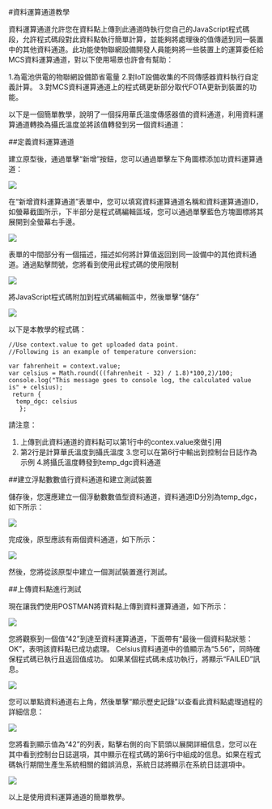 #資料運算通道教學

資料運算通道允許您在資料點上傳到此通道時執行您自己的JavaScript程式碼段，允許程式碼段對此資料點執行簡單計算，並能夠將處理後的值傳遞到同一裝置中的其他資料通道。此功能使物聯網設備開發人員能夠將一些裝置上的運算委任給MCS資料運算通道，對以下使用場景也許會有幫助：

1.為電池供電的物聯網設備節省電量
2.對IoT設備收集的不同傳感器資料執行自定義計算。
3.對MCS資料運算通道上的程式碼更新部分取代FOTA更新到裝置的功能。

以下是一個簡單教學，說明了一個採用華氏溫度傳感器值的資料通道，利用資料運算通道轉換為攝氏溫度並將該值轉發到另一個資料通道：

##定義資料運算通道

建立原型後，通過單擊“新增”按鈕，您可以通過單擊左下角圖標添加功資料運算通道：

![](../images/Function_dc/img_function_dc_01.PNG)

在“新增資料運算通道”表單中，您可以填寫資料運算通道名稱和資料運算通道ID，如螢幕截圖所示，下半部分是程式碼編輯區域，您可以通過單擊藍色方塊圖標將其展開到全螢幕右手邊。

![](../images/Function_dc/img_function_dc_02.PNG)

表單的中間部分有一個描述，描述如何將計算值返回到同一設備中的其他資料通道。通過點擊問號，您將看到使用此程式碼的使用限制

![](../images/Function_dc/img_function_dc_03.PNG)

將JavaScript程式碼附加到程式碼編輯區中，然後單擊“儲存”

![](../images/Function_dc/img_function_dc_04.PNG)

以下是本教學的程式碼：

```
//Use context.value to get uploaded data point.
//Following is an example of temperature conversion:

var fahrenheit = context.value;
var celsius = Math.round(((fahrenheit - 32) / 1.8)*100,2)/100;
console.log("This message goes to console log, the calculated value is" + celsius);
 return {
  temp_dgc: celsius
   };
```
請注意：

1.	上傳到此資料通道的資料點可以第1行中的contex.value來做引用
2.	第2行是計算華氏溫度到攝氏溫度
3.您可以在第6行中輸出到控制台日誌作為示例
4.將攝氏溫度轉發到temp_dgc資料通道

##建立浮點數數值行資料通道和建立測試裝置

儲存後，您還應建立一個浮動數數值型資料通道，資料通道ID分別為temp_dgc，如下所示：

![](../images/Function_dc/img_function_dc_05.PNG)

完成後，原型應該有兩個資料通道，如下所示：

![](../images/Function_dc/img_function_dc_06.PNG)

然後，您將從該原型中建立一個測試裝置進行測試。

##上傳資料點進行測試

現在讓我們使用POSTMAN將資料點上傳到資料運算通道，如下所示：

![](../images/Function_dc/img_function_dc_07.PNG)

您將觀察到一個值“42”到達至資料運算通道，下面帶有“最後一個資料點狀態：OK”，表明該資料點已成功處理。 Celsius資料通道中的值顯示為“5.56”，同時確保程式碼已執行且返回值成功。
如果某個程式碼未成功執行，將顯示“FAILED”訊息。

![](../images/Function_dc/img_function_dc_08.PNG)

您可以單點資料通道右上角，然後單擊“顯示歷史記錄”以查看此資料點處理過程的詳細信息：

 ![](../images/Function_dc/img_function_dc_09.PNG)

您將看到顯示值為“42”的列表，點擊右側的向下箭頭以展開詳細信息，您可以在其中看到控制台日誌選項，其中顯示在程式碼的第6行中組成的信息。如果在程式碼執行期間生產生系統相關的錯誤消息，系統日誌將顯示在系統日誌選項中。

![](../images/Function_dc/img_function_dc_10.PNG)

以上是使用資料運算通道的簡單教學。

